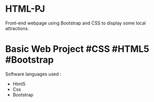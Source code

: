 # HTML-PJ
Front-end webpage using Bootstrap and CSS to display some local attractions.


# Basic Web Project #CSS #HTML5 #Bootstrap 

Software languages used :
* Html5
* Css
* Bootstrap
